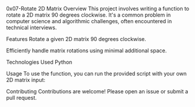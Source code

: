 0x07-Rotate 2D Matrix
Overview
This project involves writing a function to rotate a 2D matrix 90 degrees clockwise. It's a common problem in computer science and algorithmic challenges, often encountered in technical interviews.

Features
Rotate a given 2D matrix 90 degrees clockwise.

Efficiently handle matrix rotations using minimal additional space.

Technologies Used
Python

Usage
To use the function, you can run the provided script with your own 2D matrix input:

Contributing
Contributions are welcome! Please open an issue or submit a pull request.
